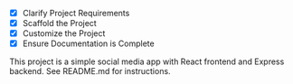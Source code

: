 - [x] Clarify Project Requirements
- [x] Scaffold the Project
- [x] Customize the Project
- [x] Ensure Documentation is Complete

This project is a simple social media app with React frontend and Express backend. See README.md for instructions.
